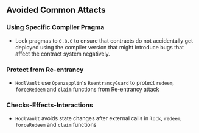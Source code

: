 ## Avoided Common Attacts

### Using Specific Compiler Pragma

- Lock pragmas to `0.8.0` to ensure that contracts do not accidentally get deployed using the compiler version that might introduce bugs that affect the contract system negatively.

### Protect from Re-entrancy

- `HodlVault` use `Openzepplin`'s `ReentrancyGuard` to protect `redeem`, `forceRedeem` and `claim` functions from Re-entrancy attack

### Checks-Effects-Interactions

- `HodlVault` avoids state changes after external calls in `lock`, `redeem`, `forceRedeem` and `claim` functions


